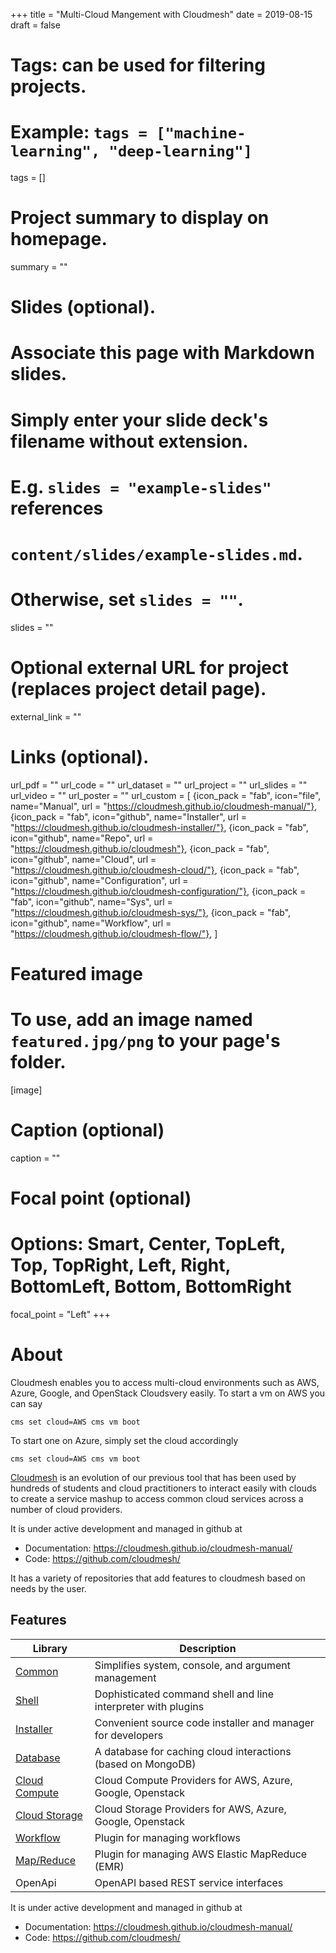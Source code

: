 +++
title = "Multi-Cloud Mangement with Cloudmesh"
date = 2019-08-15
draft = false

# Tags: can be used for filtering projects.
# Example: `tags = ["machine-learning", "deep-learning"]`
tags = []

# Project summary to display on homepage.
summary = ""

# Slides (optional).
#   Associate this page with Markdown slides.
#   Simply enter your slide deck's filename without extension.
#   E.g. `slides = "example-slides"` references 
#   `content/slides/example-slides.md`.
#   Otherwise, set `slides = ""`.
slides = ""

# Optional external URL for project (replaces project detail page).
external_link = ""

# Links (optional).
url_pdf = ""
url_code = ""
url_dataset = ""
url_project = ""
url_slides = ""
url_video = ""
url_poster = ""
url_custom = [
{icon_pack = "fab", icon="file", name="Manual", url = "https://cloudmesh.github.io/cloudmesh-manual/"},
{icon_pack = "fab", icon="github", name="Installer", url = "https://cloudmesh.github.io/cloudmesh-installer/"},
{icon_pack = "fab", icon="github", name="Repo", url = "https://cloudmesh.github.io/cloudmesh"},
{icon_pack = "fab", icon="github", name="Cloud", url = "https://cloudmesh.github.io/cloudmesh-cloud/"},
{icon_pack = "fab", icon="github", name="Configuration", url = "https://cloudmesh.github.io/cloudmesh-configuration/"},
{icon_pack = "fab", icon="github", name="Sys", url = "https://cloudmesh.github.io/cloudmesh-sys/"},
{icon_pack = "fab", icon="github", name="Workflow", url = "https://cloudmesh.github.io/cloudmesh-flow/"},
]

# Featured image
# To use, add an image named `featured.jpg/png` to your page's folder. 
[image]
  # Caption (optional)
  caption = ""

  # Focal point (optional)
  # Options: Smart, Center, TopLeft, Top, TopRight, Left, Right, BottomLeft, Bottom, BottomRight
  focal_point = "Left"
+++

About
=====

Cloudmesh enables you to access multi-cloud environments such as AWS,
Azure, Google, and OpenStack Cloudsvery easily. To start a vm on AWS you
can say

```
cms set cloud=AWS cms vm boot
```

To start one on Azure, simply set the cloud accordingly

```
cms set cloud=AWS cms vm boot 
```

[Cloudmesh](https://cloudmesh-community.github.io/cm/) is an evolution
of our previous tool that has been used by hundreds of students and
cloud practitioners to interact easily with clouds to create a service
mashup to access common cloud services across a number of cloud
providers.

It is under active development and managed in github at

-   Documentation: <https://cloudmesh.github.io/cloudmesh-manual/>
-   Code: <https://github.com/cloudmesh/>

It has a variety of repositories that add features to cloudmesh based on
needs by the user.

Features
--------

| Library |   Description   |
| --- | --- |
| [Common](https://github.com/cloudmesh/cloudmesh-common)         | Simplifies system, console, and argument management        |  
| [Shell](https://github.com/cloudmesh/cloudmesh-cmd5)            | Dophisticated command shell and line interpreter with plugins |  
| [Installer](https://github.com/cloudmesh/cloudmesh-installer)   | Convenient source code installer and manager for developers    | 
| [Database](https://github.com/cloudmesh/cloudmesh-cloud)        | A database for caching cloud interactions (based on MongoDB)    |
| [Cloud Compute](https://github.com/cloudmesh/cloudmesh-cloud)   | Cloud Compute Providers for AWS, Azure, Google, Openstack    |
| [Cloud Storage](https://github.com/cloudmesh/cloudmesh-storage) | Cloud Storage Providers for AWS, Azure, Google, Openstack   |
| [Workflow](https://github.com/cloudmesh/cloudmesh-workflow)     | Plugin for managing workflows                       |      
| [Map/Reduce](https://github.com/cloudmesh/cloudmesh-emr)        | Plugin for managing AWS Elastic MapReduce (EMR)        |     
| OpenApi                                                         | OpenAPI based REST service interfaces                  |    


It is under active development and managed in github at

- Documentation: https://cloudmesh.github.io/cloudmesh-manual/
- Code: https://github.com/cloudmesh/

